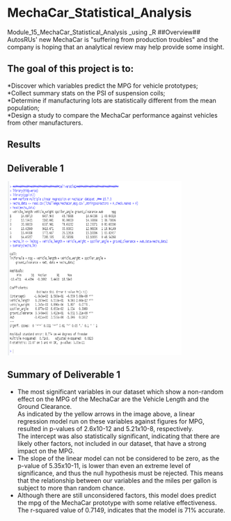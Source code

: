 # MechaCar_Statistical_Analysis
Module_15_MechaCar_Statistical_Analysis _using _R
##Overview##</br>
AutosRUs' new MechaCar is "suffering from production troubles" and the company is hoping that an analytical review may help provide some insight.</br>
## The goal of this project is to:</br>

*Discover which variables predict the MPG for vehicle prototypes;</br>
*Collect summary stats on the PSI of suspension coils;</br>
*Determine if manufacturing lots are statistically different from the mean population;</br>
*Design a study to compare the MechaCar performance against vehicles from other manufacturers.</br>
## Results</br>
## Deliverable 1</br>

<img src="https://github.com/ramyasnl/MechaCar_Statistical_Analysis/blob/main/images/UseDeliv1.png" width="400" height="400" /></br>
## Summary of Deliverable 1</br> 
* The most significant variables in our dataset which show a non-random effect on the MPG of the MechaCar are the Vehicle Length and the Ground Clearance. </br>As indicated by the yellow arrows in the image above, a linear regression model run on these variables against figures for MPG, resulted in p-values of 2.6x10-12 and 5.21x10-8, respectively.</br> The intercept was also statistically significant, indicating that there are likely other factors, not included in our dataset, that have a strong impact on the MPG.</br>
* The slope of the linear model can not be considered to be zero, as the p-value of 5.35x10-11,  is lower than even an extreme level of significance, and thus the null hypothesis must be rejected. This means that the relationship between our variables and the miles per gallon is subject to more than random chance.</br>
* Although there are still unconsidered factors, this model does predict the mpg of the MechaCar prototype with some relative effectiveness. The r-squared value of 0.7149,  indicates that the model is 71% accurate.
